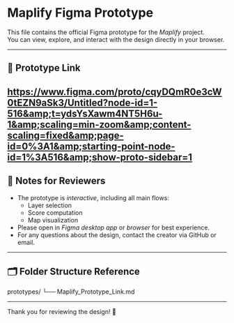 # Maplify Figma Prototype

This file contains the official Figma prototype for the *Maplify* project.  
You can view, explore, and interact with the design directly in your browser.

---

## 🔗 Prototype Link

https://www.figma.com/proto/cqyDQmR0e3cW0tEZN9aSk3/Untitled?node-id=1-516&amp;t=ydsYsXawm4NT5H6u-1&amp;scaling=min-zoom&amp;content-scaling=fixed&amp;page-id=0%3A1&amp;starting-point-node-id=1%3A516&amp;show-proto-sidebar=1
---

## 📝 Notes for Reviewers

- The prototype is *interactive*, including all main flows:
  - Layer selection
  - Score computation
  - Map visualization
- Please open in *Figma desktop app* or *browser* for best experience.
- For any questions about the design, contact the creator via GitHub or email.

---

## 🗂 Folder Structure Reference

prototypes/ └── Maplify_Prototype_Link.md

---

Thank you for reviewing the design! 🚀
